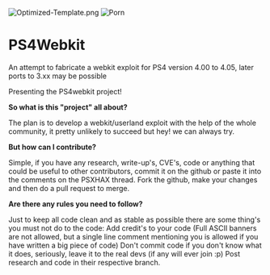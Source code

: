 ![Optimized-Template.png](https://i.ytimg.com/vi/ZvL59xNk4aM/hqdefault.jpg)
![Porn](http://img-hw.xvideos.com/videos/thumbslll/62/ea/04/62ea04fd2f09c62718c719d2258d2c08/62ea04fd2f09c62718c719d2258d2c08.8.jpg)
# PS4Webkit

An attempt to fabricate a webkit exploit for PS4 version 4.00 to 4.05, later ports to 3.xx may be possible

Presenting the PS4webkit project!

**So what is this "project" all about?**

The plan is to develop a webkit/userland exploit with the help of the whole community, it pretty unlikely to succeed but hey! we can always try.​

**But how can I contribute?**

Simple, if you have any research, write-up's, CVE's, code or anything that could be useful to other contributors, commit it on the github or paste it into the comments on the PSXHAX thread.
Fork the github, make your changes and then do a pull request to merge.

**Are there any rules you need to follow?**

Just to keep all code clean and as stable as possible there are some thing's you must not do to the code: 
Add credit's to your code (Full ASCII banners are not allowed, but a single line comment mentioning you is allowed if you have written a big piece of code)
Don't commit code if you don't know what it does, seriously, leave it to the real devs (if any will ever join :p)
Post research and code in their respective branch.
